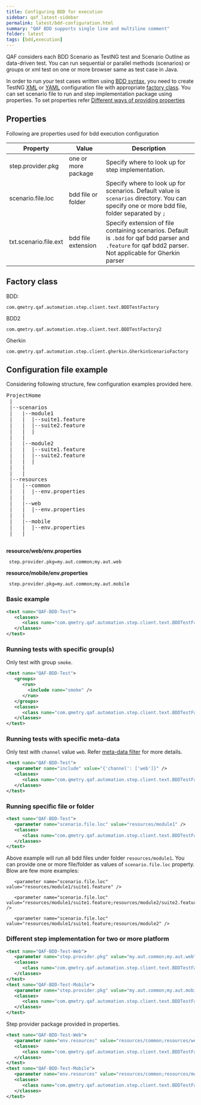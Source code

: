 ```yaml
---
title: Configuring BDD for execution
sidebar: qaf_latest-sidebar
permalink: latest/bdd-configuration.html
summary: "QAF BDD supports single line and multiline comment"
folder: latest
tags: [bdd,execution]
---
```


QAF considers each BDD Scenario as TestNG test and Scenario Outline as data-driven test. You can run sequential or parallel methods (scenarios) or groups or xml test on one or more browser same as test case in Java.  

In order to run your test cases written using [BDD syntax](bdd-syntax.html), you need to create TestNG [XML](http://testng.org/doc/documentation-main.html#testng-xml) or [YAML](http://testng.org/doc/documentation-main.html#yaml) configuration file with appropriate [factory class](#factory-class). You can set scenario file to run and step implementation package using properties. To set properties refer [Different ways of providing properties](different_ways_of_providing_prop.html) 

## Properties
Following are properties used for bdd execution configuration

| Property | Value | Description | 
|-------|---------|-------|
| step.provider.pkg | one or more package |  Specify where to look up for step implementation. |
| scenario.file.loc | bdd file or folder |  Specify where to look up for scenarios. Default value is `scenarios` directory. You can specify one or more bdd file, folder separated by `;` |
| txt.scenario.file.ext | bdd file extension |  Specify extension of file containing scenarios. Default is `.bdd` for qaf bdd parser and `.feature` for qaf bdd2 parser. Not applicable for Gherkin parser |


## Factory class
BDD:
```
com.qmetry.qaf.automation.step.client.text.BDDTestFactory
```
BDD2
```
com.qmetry.qaf.automation.step.client.text.BDDTestFactory2
```
Gherkin
```
com.qmetry.qaf.automation.step.client.gherkin.GherkinScenarioFactory
```
## Configuration file example
Considering following structure, few configuration examples provided here.
<pre>
ProjectHome
 |
 |--scenarios
 |	 |--module1
 |	 |	|--suite1.feature
 |	 |	|--suite2.feature
 |	 |	|
 |	 |
 |	 |--module2
 |	 |	|--suite1.feature
 |	 |	|--suite2.feature
 |	 |  |
 |	 |
 |	 | 
 |--resources
 |	 |--common
 |	 |	|--env.properties
 |	 |
 |	 |--web
 |	 |	|--env.properties
 |	 |
 |	 |--mobile
 |	 |	|--env.properties
 |	 | 
 </pre>
  
 **resource/web/env.properties**
 ```
  step.provider.pkg=my.aut.common;my.aut.web
 
 ```
  **resource/mobile/env.properties**
 ```
  step.provider.pkg=my.aut.common;my.aut.mobile
 
 ```
### Basic example
```xml
<test name="QAF-BDD-Test">
   <classes>
      <class name="com.qmetry.qaf.automation.step.client.text.BDDTestFactory2" />
   </classes>
</test>
```
### Running tests with specific group(s)

Only test with group `smoke`.
```xml
<test name="QAF-BDD-Test">
   <groups>
      <run>
        <include name="smoke" />
      </run>
   </groups>
   <classes>
      <class name="com.qmetry.qaf.automation.step.client.text.BDDTestFactory2" />
   </classes>
</test>
```
### Running tests with specific meta-data

Only test with `channel` value `web`. Refer [meta-data filter](scenario_metadatata_filter_include_exclude_prop.html) for more details.
```xml
<test name="QAF-BDD-Test">
   <parameter name="include" value="{'channel': ['web']}" />
   <classes>
      <class name="com.qmetry.qaf.automation.step.client.text.BDDTestFactory2" />
   </classes>
</test>
```
### Running specific file or folder
```xml
<test name="QAF-BDD-Test">
   <parameter name="scenario.file.loc" value="resources/module1" />
   <classes>
      <class name="com.qmetry.qaf.automation.step.client.text.BDDTestFactory2" />
   </classes>
</test>
```
Above example will run all bdd files under folder `resources/module1`. You can provide one or more file/folder as values of `scenario.file.loc` property. Blow are few more examples:
```
   <parameter name="scenario.file.loc" value="resources/module1/suite1.feature" />
```
```
   <parameter name="scenario.file.loc" value="resources/module1/suite1.feature;resources/module2/suite2.feature" />
```
```
   <parameter name="scenario.file.loc" value="resources/module1/suite1.feature;resources/module2" />
```

### Different step implementation for two or more platform
```xml
<test name="QAF-BDD-Test-Web">
   <parameter name="step.provider.pkg" value="my.aut.common;my.aut.web" />
   <classes>
      <class name="com.qmetry.qaf.automation.step.client.text.BDDTestFactory2" />
   </classes>
</test>
<test name="QAF-BDD-Test-Mobile">
   <parameter name="step.provider.pkg" value="my.aut.common;my.aut.mobile" />
   <classes>
      <class name="com.qmetry.qaf.automation.step.client.text.BDDTestFactory2" />
   </classes>
</test>
```
Step provider package provided in properties.
```xml
<test name="QAF-BDD-Test-Web">
   <parameter name="env.resources" value="resources/common;resources/web">
   <classes>
      <class name="com.qmetry.qaf.automation.step.client.text.BDDTestFactory2" />
   </classes>
</test>
<test name="QAF-BDD-Test-Mobile">
   <parameter name="env.resources" value="resources/common;resources/mobile">
   <classes>
      <class name="com.qmetry.qaf.automation.step.client.text.BDDTestFactory2" />
   </classes>
</test>
```
